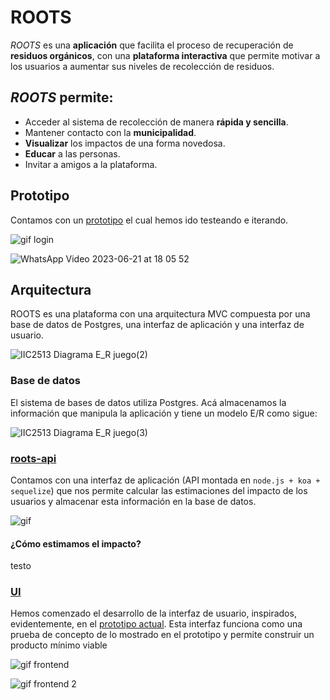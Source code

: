 # ROOTS

*ROOTS* es una **aplicación** que facilita el proceso de recuperación de **residuos orgánicos**, con una **plataforma interactiva** que permite motivar a los usuarios a aumentar sus niveles de recolección de residuos. 

## *ROOTS* permite:
* Acceder al sistema de recolección de manera **rápida y sencilla**.
* Mantener contacto con la **municipalidad**.
* **Visualizar** los impactos de una forma novedosa.
* **Educar** a las personas.
* Invitar a amigos a la plataforma.

## Prototipo
Contamos con un [prototipo](https://www.figma.com/proto/fVerwk6SUqxPyG2U9HON7o/EducApp?node-id=167-22&starting-point-node-id=147%3A3) el cual hemos ido testeando e iterando.

![gif login](https://github.com/0wulf/roots-frontend/assets/101217121/0e966f16-fb17-4590-a6c9-7a70e4bbdd44)

![WhatsApp Video 2023-06-21 at 18 05 52](https://github.com/0wulf/roots-frontend/assets/101217121/cca51956-17ef-48a4-87a4-6eaef56f65ca)

## Arquitectura
ROOTS es una plataforma con una arquitectura MVC compuesta por una base de datos de Postgres, una interfaz de aplicación  y una interfaz de usuario.

![IIC2513 Diagrama E_R juego(2)](https://github.com/0wulf/roots-frontend/assets/101217121/0d6b15e6-8198-4601-9313-48c2a02b17a2)

### Base de datos
El sistema de bases de datos utiliza Postgres. Acá almacenamos la información que manipula la aplicación y tiene un modelo E/R como sigue:

![IIC2513 Diagrama E_R juego(3)](https://github.com/0wulf/roots-frontend/assets/101217121/d068a9b0-ef39-4be0-b8d1-d70c1f0b22ed)

### [roots-api](https://roots-api.onrender.com)
Contamos con una interfaz de aplicación (API montada en `node.js + koa + sequelize`) que nos permite calcular las estimaciones del impacto de los usuarios y almacenar esta información en la base de datos.

![gif](https://github.com/0wulf/roots-frontend/assets/101217121/565f6595-18d3-4abf-8d4c-5459909ee682)

#### ¿Cómo estimamos el impacto?
testo

### [UI](https://roots-chile.netlify.app/)
Hemos comenzado el desarrollo de la interfaz de usuario, inspirados, evidentemente, en el [prototipo actual](#ROOTS##prototipo). Esta interfaz funciona como una prueba de concepto de lo mostrado en el prototipo y permite construir un producto mínimo viable

![gif frontend](https://github.com/0wulf/roots-frontend/assets/101217121/6523bc20-e40c-4104-8763-79f40786581c)

![gif frontend 2](https://github.com/0wulf/roots-frontend/assets/101217121/3d036f00-9370-4f58-8fb4-7260b60da6ea)
